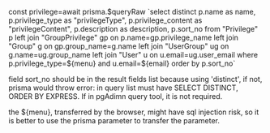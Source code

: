

const privilege=await prisma.$queryRaw `select distinct p.name as name, p.privilege_type as "privilegeType", p.privilege_content as "privilegeContent",
    p.description as description, p.sort_no  from "Privilege" p left join "GroupPrivilege" gp on p.name=gp.privilege_name
    left join "Group" g on gp.group_name=g.name left join "UserGroup" ug on g.name=ug.group_name
    left join "User" u on u.email=ug.user_email where p.privilege_type=${menu} and u.email=${email} order by p.sort_no`

field sort_no should be in the result fields list because using 'distinct', if not, prisma would throw error: in query list must have SELECT DISTINCT, ORDER BY EXPRESS. If in pgAdimn query tool, it is not required.

the ${menu}, transferred by the browser, might have sql injection risk, so it is better to use the prisma parameter to transfer the parameter.
